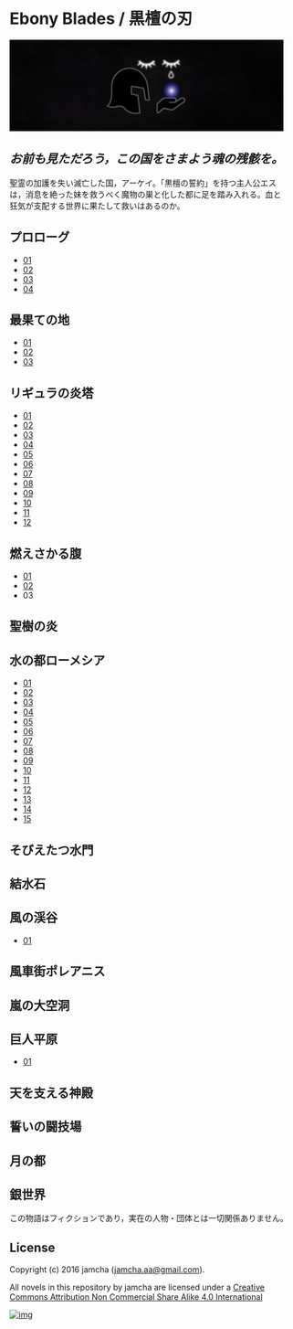# Ebony Blades / 黒檀の刃

![img](ebonyblades-header.jpg)  

## *お前も見ただろう，この国をさまよう魂の残骸を。*

聖霊の加護を失い滅亡した国，アーケイ。「黒檀の誓約」を持つ主人公エス  
は，消息を絶った妹を救うべく魔物の巣と化した都に足を踏み入れる。血と  
狂気が支配する世界に果たして救いはあるのか。  

## プロローグ

-   [01](https://github.com/jamcha-aa/EbonyBlades/blob/master/articles/prologue/01.md)
-   [02](https://github.com/jamcha-aa/EbonyBlades/blob/master/articles/prologue/02.md)
-   [03](https://github.com/jamcha-aa/EbonyBlades/blob/master/articles/prologue/03.md)
-   [04](https://github.com/jamcha-aa/EbonyBlades/blob/master/articles/prologue/04.md)

## 最果ての地

-   [01](https://github.com/jamcha-aa/EbonyBlades/blob/master/articles/basecamp/01.md)
-   [02](https://github.com/jamcha-aa/EbonyBlades/blob/master/articles/basecamp/02.md)
-   [03](https://github.com/jamcha-aa/EbonyBlades/blob/master/articles/basecamp/03.md)

## リギュラの炎塔

-   [01](https://github.com/jamcha-aa/EbonyBlades/blob/master/articles/ligulastower/01.md)
-   [02](https://github.com/jamcha-aa/EbonyBlades/blob/master/articles/ligulastower/02.md)
-   [03](https://github.com/jamcha-aa/EbonyBlades/blob/master/articles/ligulastower/03.md)
-   [04](https://github.com/jamcha-aa/EbonyBlades/blob/master/articles/ligulastower/04.md)
-   [05](https://github.com/jamcha-aa/EbonyBlades/blob/master/articles/ligulastower/05.md)
-   [06](https://github.com/jamcha-aa/EbonyBlades/blob/master/articles/ligulastower/06.md)
-   [07](https://github.com/jamcha-aa/EbonyBlades/blob/master/articles/ligulastower/07.md)
-   [08](https://github.com/jamcha-aa/EbonyBlades/blob/master/articles/ligulastower/08.md)
-   [09](https://github.com/jamcha-aa/EbonyBlades/blob/master/articles/ligulastower/09.md)
-   [10](https://github.com/jamcha-aa/EbonyBlades/blob/master/articles/ligulastower/10.md)
-   [11](https://github.com/jamcha-aa/EbonyBlades/blob/master/articles/ligulastower/11.md)
-   [12](https://github.com/jamcha-aa/EbonyBlades/blob/master/articles/ligulastower/12.md)

## 燃えさかる腹

-   [01](https://github.com/jamcha-aa/EbonyBlades/blob/master/articles/meltystomach/01.md)
-   [02](https://github.com/jamcha-aa/EbonyBlades/blob/master/articles/meltystomach/02.md)
-   03

## 聖樹の炎

## 水の都ローメシア

-   [01](https://github.com/jamcha-aa/EbonyBlades/blob/master/articles/lawmessiah/01.md)
-   [02](https://github.com/jamcha-aa/EbonyBlades/blob/master/articles/lawmessiah/02.md)
-   [03](https://github.com/jamcha-aa/EbonyBlades/blob/master/articles/lawmessiah/03.md)
-   [04](https://github.com/jamcha-aa/EbonyBlades/blob/master/articles/lawmessiah/04.md)
-   [05](https://github.com/jamcha-aa/EbonyBlades/blob/master/articles/lawmessiah/05.md)
-   [06](https://github.com/jamcha-aa/EbonyBlades/blob/master/articles/lawmessiah/06.md)
-   [07](https://github.com/jamcha-aa/EbonyBlades/blob/master/articles/lawmessiah/07.md)
-   [08](https://github.com/jamcha-aa/EbonyBlades/blob/master/articles/lawmessiah/08.md)
-   [09](https://github.com/jamcha-aa/EbonyBlades/blob/master/articles/lawmessiah/09.md)
-   [10](https://github.com/jamcha-aa/EbonyBlades/blob/master/articles/lawmessiah/10.md)
-   [11](https://github.com/jamcha-aa/EbonyBlades/blob/master/articles/lawmessiah/11.md)
-   [12](https://github.com/jamcha-aa/EbonyBlades/blob/master/articles/lawmessiah/12.md)
-   [13](https://github.com/jamcha-aa/EbonyBlades/blob/master/articles/lawmessiah/13.md)
-   [14](https://github.com/jamcha-aa/EbonyBlades/blob/master/articles/lawmessiah/14.md)
-   [15](https://github.com/jamcha-aa/EbonyBlades/blob/master/articles/lawmessiah/15.md)

## そびえたつ水門

## 結水石

## 風の渓谷

-   [01](https://github.com/jamcha-aa/EbonyBlades/blob/master/articles/stormvalley/01.md)

## 風車街ポレアニス

## 嵐の大空洞

## 巨人平原

-   [01](https://github.com/jamcha-aa/EbonyBlades/blob/master/articles/planeofgiant/01.md)

## 天を支える神殿

## 誓いの闘技場

## 月の都

## 銀世界

この物語はフィクションであり，実在の人物・団体とは一切関係ありません。  

## License

Copyright (c) 2016 jamcha (jamcha.aa@gmail.com).  

All novels in this repository by jamcha are licensed under a [Creative Commons Attribution Non Commercial Share Alike 4.0 International](http://creativecommons.org/licenses/by-nc-sa/4.0/deed)  

[![img](http://i.creativecommons.org/l/by-nc-sa/3.0/80x15.png)](http://creativecommons.org/licenses/by-nc-sa/4.0/deed)
